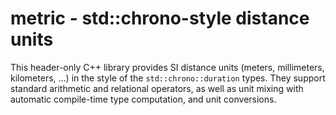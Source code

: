metric - std::chrono-style distance units
=========================================

This header-only C++ library provides SI distance units (meters, millimeters,
kilometers, ...) in the style of the `std::chrono::duration` types. They
support standard arithmetic and relational operators, as well as unit mixing
with automatic compile-time type computation, and unit conversions.
